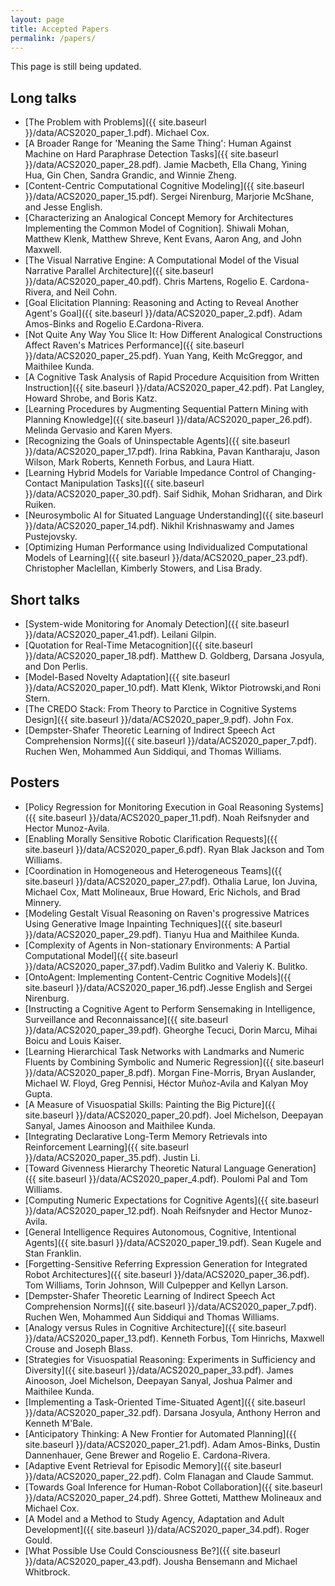 ```yaml
---
layout: page
title: Accepted Papers
permalink: /papers/
---
```

This page is still being updated.

## Long talks
- [The Problem with Problems]({{ site.baseurl }}/data/ACS2020_paper_1.pdf). Michael Cox. 
- [A Broader Range for 'Meaning the Same Thing': Human Against Machine on Hard Paraphrase Detection Tasks]({{ site.baseurl }}/data/ACS2020_paper_28.pdf). Jamie Macbeth, Ella Chang, Yining Hua, Gin Chen, Sandra Grandic, and Winnie Zheng.
- [Content-Centric Computational Cognitive Modeling]({{ site.baseurl }}/data/ACS2020_paper_15.pdf). Sergei Nirenburg, Marjorie McShane, and Jesse English.
- [Characterizing an Analogical Concept Memory for Architectures Implementing the Common Model of Cognition]. Shiwali Mohan, Matthew Klenk, Matthew Shreve, Kent Evans, Aaron Ang, and John Maxwell.
- [The Visual Narrative Engine: A Computational Model of the Visual Narrative Parallel Architecture]({{ site.baseurl }}/data/ACS2020_paper_40.pdf). Chris Martens, Rogelio E. Cardona-Rivera, and Neil Cohn.
- [Goal Elicitation Planning: Reasoning and Acting to Reveal Another Agent's Goal]({{ site.baseurl }}/data/ACS2020_paper_2.pdf). Adam Amos-Binks and Rogelio E.Cardona-Rivera.
- [Not Quite Any Way You Slice It: How Different Analogical Constructions Affect Raven's Matrices Performance]({{ site.baseurl }}/data/ACS2020_paper_25.pdf). Yuan Yang, Keith McGreggor, and Maithilee Kunda.
- [A Cognitive Task Analysis of Rapid Procedure Acquisition from Written Instruction]({{ site.baseurl }}/data/ACS2020_paper_42.pdf). Pat Langley, Howard Shrobe, and Boris Katz.
- [Learning Procedures by Augmenting Sequential Pattern Mining with Planning Knowledge]({{ site.baseurl }}/data/ACS2020_paper_26.pdf). Melinda Gervasio and Karen Myers. 
- [Recognizing the Goals of Uninspectable Agents]({{ site.baseurl }}/data/ACS2020_paper_17.pdf). Irina Rabkina, Pavan Kantharaju, Jason Wilson, Mark Roberts, Kenneth Forbus, and Laura Hiatt.
- [Learning Hybrid Models for Variable Impedance Control of Changing-Contact Manipulation Tasks]({{ site.baseurl }}/data/ACS2020_paper_30.pdf). Saif Sidhik, Mohan Sridharan, and Dirk Ruiken.
- [Neurosymbolic AI for Situated Language Understanding]({{ site.baseurl }}/data/ACS2020_paper_14.pdf). Nikhil Krishnaswamy and James Pustejovsky.
- [Optimizing Human Performance using Individualized Computational Models of Learning]({{ site.baseurl }}/data/ACS2020_paper_23.pdf). Christopher Maclellan, Kimberly Stowers, and Lisa Brady.


## Short talks
- [System-wide Monitoring for Anomaly Detection]({{ site.baseurl }}/data/ACS2020_paper_41.pdf). Leilani Gilpin.
- [Quotation for Real-Time Metacognition]({{ site.baseurl }}/data/ACS2020_paper_18.pdf). Matthew D. Goldberg, Darsana Josyula, and Don Perlis.
- [Model-Based Novelty Adaptation]({{ site.baseurl }}/data/ACS2020_paper_10.pdf). Matt Klenk, Wiktor Piotrowski,and Roni Stern.
- [The CREDO Stack: From Theory to Parctice in Cognitive Systems Design]({{ site.baseurl }}/data/ACS2020_paper_9.pdf). John Fox.
- [Dempster-Shafer Theoretic Learning of Indirect Speech Act Comprehension Norms]({{ site.baseurl }}/data/ACS2020_paper_7.pdf). Ruchen Wen, Mohammed Aun Siddiqui, and Thomas Williams.



## Posters
- [Policy Regression for Monitoring Execution in Goal Reasoning Systems]({{ site.baseurl }}/data/ACS2020_paper_11.pdf). Noah Reifsnyder and Hector Munoz-Avila.
- [Enabling Morally Sensitive Robotic Clarification Requests]({{ site.baseurl }}/data/ACS2020_paper_6.pdf). Ryan Blak Jackson and Tom Williams.
- [Coordination in Homogeneous and Heterogeneous Teams]({{ site.baseurl }}/data/ACS2020_paper_27.pdf). Othalia Larue, Ion Juvina, Michael Cox, Matt Molineaux, Brue Howard, Eric Nichols, and Brad Minnery.
- [Modeling Gestalt Visual Reasoning on Raven's progressive Matrices Using Generative Image Inpainting Techniques]({{ site.baseurl }}/data/ACS2020_paper_29.pdf). Tianyu Hua and Maithilee Kunda.
- [Complexity of Agents in Non-stationary Environments: A Partial Computational Model]({{ site.baseurl }}/data/ACS2020_paper_37.pdf).Vadim Bulitko and Valeriy K. Bulitko.
- [OntoAgent: Implementing Content-Centric Cognitive Models]({{ site.baseurl }}/data/ACS2020_paper_16.pdf).Jesse English and Sergei Nirenburg.
- [Instructing a Cognitive Agent to Perform Sensemaking in Intelligence, Surveillance and Reconnaissance]({{ site.baseurl }}/data/ACS2020_paper_39.pdf). Gheorghe Tecuci, Dorin Marcu, Mihai Boicu and Louis Kaiser.
- [Learning Hierarchical Task Networks with Landmarks and Numeric Fluents by Combining Symbolic and Numeric Regression]({{ site.baseurl }}/data/ACS2020_paper_8.pdf). Morgan Fine-Morris, Bryan Auslander, Michael W. Floyd, Greg Pennisi, Héctor Muñoz-Avila and Kalyan Moy Gupta. 
- [A Measure of Visuospatial Skills: Painting the Big Picture]({{ site.baseurl }}/data/ACS2020_paper_20.pdf).	Joel Michelson, Deepayan Sanyal, James Ainooson and Maithilee Kunda. 
- [Integrating Declarative Long-Term Memory Retrievals into Reinforcement Learning]({{ site.baseurl }}/data/ACS2020_paper_35.pdf). Justin Li.
- [Toward Givenness Hierarchy Theoretic Natural Language Generation]({{ site.baseurl }}/data/ACS2020_paper_4.pdf). Poulomi Pal and Tom Williams.
- [Computing Numeric Expectations for Cognitive Agents]({{ site.baseurl }}/data/ACS2020_paper_12.pdf). Noah Reifsnyder and Hector Munoz-Avila. 
- [General Intelligence Requires Autonomous, Cognitive, Intentional Agents]({{ site.basurl }}/data/ACS2020_paper_19.pdf). Sean Kugele and Stan Franklin. 
- [Forgetting-Sensitive Referring Expression Generation for Integrated Robot Architectures]({{ site.baseurl }}/data/ACS2020_paper_36.pdf). Tom Williams, Torin Johnson, Will Culpepper and Kellyn Larson. 
- [Dempster-Shafer Theoretic Learning of Indirect Speech Act Comprehension Norms]({{ site.baseurl }}/data/ACS2020_paper_7.pdf). Ruchen Wen, Mohammed Aun Siddiqui and Thomas Williams. 
- [Analogy versus Rules in Cognitive Architecture]({{ site.baseurl }}/data/ACS2020_paper_13.pdf).	Kenneth Forbus, Tom Hinrichs, Maxwell Crouse and Joseph Blass. 
- [Strategies for Visuospatial Reasoning: Experiments in Sufficiency and Diversity]({{ site.baseurl }}/data/ACS2020_paper_33.pdf). James Ainooson, Joel Michelson, Deepayan Sanyal, Joshua Palmer and Maithilee Kunda. 
- [Implementing a Task-Oriented Time-Situated Agent]({{ site.baseurl }}/data/ACS2020_paper_32.pdf).	Darsana Josyula, Anthony Herron and Kenneth M'Bale. 
- [Anticipatory Thinking: A New Frontier for Automated Planning]({{ site.baseurl }}/data/ACS2020_paper_21.pdf).	Adam Amos-Binks, Dustin Dannenhauer, Gene Brewer and Rogelio E. Cardona-Rivera. 
- [Adaptive Event Retrieval for Episodic Memory]({{ site.baseurl }}/data/ACS2020_paper_22.pdf).	Colm Flanagan and Claude Sammut. 
- [Towards Goal Inference for Human-Robot Collaboration]({{ site.baseurl }}/data/ACS2020_paper_24.pdf). Shree Gotteti, Matthew Molineaux and Michael Cox. 
- [A Model and a Method to Study Agency, Adaptation and Adult Development]({{ site.baseurl }}/data/ACS2020_paper_34.pdf). Roger Gould. 
- [What Possible Use Could Consciousness Be?]({{ site.baseurl }}/data/ACS2020_paper_43.pdf). Jousha Bensemann and Michael Whitbrock.



